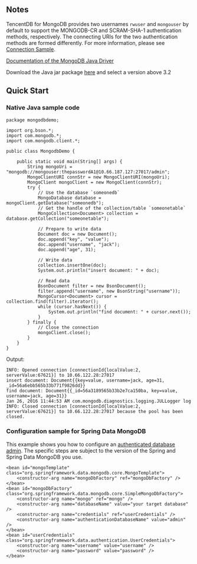 ## Notes
TencentDB for MongoDB provides two usernames `rwuser` and `mongouser` by default to support the MONGODB-CR and SCRAM-SHA-1 authentication methods, respectively. The connecting URIs for the two authentication methods are formed differently. For more information, please see [Connection Sample](https://intl.cloud.tencent.com/document/product/240/7092).

[Documentation of the MongoDB Java Driver](http://mongodb.github.io/mongo-java-driver/3.2/driver/getting-started/)

Download the Java jar package [here](https://oss.sonatype.org/content/repositories/releases/org/mongodb/mongo-java-driver/) and select a version above 3.2

## Quick Start
### Native Java sample code
```
package mongodbdemo;

import org.bson.*;
import com.mongodb.*;
import com.mongodb.client.*;

public class MongodbDemo {

    public static void main(String[] args) {
        String mongoUri = "mongodb://mongouser:thepasswordA1@10.66.187.127:27017/admin";
        MongoClientURI connStr = new MongoClientURI(mongoUri);
        MongoClient mongoClient = new MongoClient(connStr);
        try {
            // Use the database `someonedb`
            MongoDatabase database = mongoClient.getDatabase("someonedb");
            // Get the handle of the collection/table `someonetable`
            MongoCollection<Document> collection = database.getCollection("someonetable");

            // Prepare to write data
            Document doc = new Document();
            doc.append("key", "value");
            doc.append("username", "jack");
            doc.append("age", 31);

            // Write data
            collection.insertOne(doc);
            System.out.println("insert document: " + doc);

            // Read data
            BsonDocument filter = new BsonDocument();
            filter.append("username", new BsonString("username"));
            MongoCursor<Document> cursor = collection.find(filter).iterator();
            while (cursor.hasNext()) {
                System.out.println("find document: " + cursor.next());
            }
        } finally {
            // Close the connection
            mongoClient.close();
        }
    }
}
```

Output:

```
INFO: Opened connection [connectionId{localValue:2, serverValue:67621}] to 10.66.122.28:27017
insert document: Document{{key=value, username=jack, age=31, _id=56a6ebb565b33b771f9826dd}}
find document: Document{{_id=56a3189565b33b2e7ca150ba, key=value, username=jack, age=31}}
Jan 26, 2016 11:44:53 AM com.mongodb.diagnostics.logging.JULLogger log
INFO: Closed connection [connectionId{localValue:2, serverValue:67621}] to 10.66.122.28:27017 because the pool has been closed.
```

### Configuration sample for Spring Data MongoDB
This example shows you how to configure an [authenticated database admin](https://intl.intl.cloud.tencent.com/document/product/240/7092). The specific steps are subject to the version of the Spring and Spring Data MongoDB you use.
```
<bean id="mongoTemplate" class="org.springframework.data.mongodb.core.MongoTemplate">
    <constructor-arg name="mongoDbFactory" ref="mongoDbFactory" />
</bean>
<bean id="mongoDbFactory" class="org.springframework.data.mongodb.core.SimpleMongoDbFactory">
    <constructor-arg name="mongo" ref="mongo" />
    <constructor-arg name="databaseName" value="your target database" />
    <constructor-arg name="credentials" ref="userCredentials" />
    <constructor-arg name="authenticationDatabaseName" value="admin" />
</bean>
<bean id="userCredentials" class="org.springframework.data.authentication.UserCredentials">
    <constructor-arg name="username" value="username" />
    <constructor-arg name="password" value="password" />
</bean>
```
